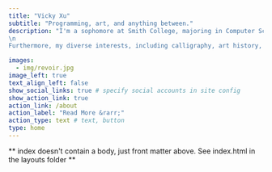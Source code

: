 ```yaml
---
title: "Vicky Xu"
subtitle: "Programming, art, and anything between."
description: "I'm a sophomore at Smith College, majoring in Computer Science and Data Science with a Museums Concentration. My passion lies in using code for social good, whether it's promoting equality for disabled individuals, addressing urgent environmental concerns, or enhancing accessibility accommodations. As the president of the Smith Data Science club, I actively work towards bringing resources to empower girls in these fields.
\n 
Furthermore, my diverse interests, including calligraphy, art history, and a museum internship, have significantly influenced my life and aspirations. I view artwork as a profound reflection of its era, encapsulating culture, education, and aesthetic appreciation. This perspective fuels my desire to utilize machine learning as a tool for investigating the evolution of artwork, exploring its connections and migrations across different periods, and discovering the fascinating convergence of museum and technology."

images:
  - img/revoir.jpg
image_left: true
text_align_left: false
show_social_links: true # specify social accounts in site config
show_action_link: true
action_link: /about
action_label: "Read More &rarr;"
action_type: text # text, button
type: home
---
```


** index doesn't contain a body, just front matter above.
See index.html in the layouts folder **
